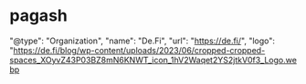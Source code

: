 # pagash
"@type": "Organization",         "name": "De.Fi",         "url": "https://de.fi/",         "logo": "https://de.fi/blog/wp-content/uploads/2023/06/cropped-cropped-spaces_XOyvZ43P03BZ8mN6KNWT_icon_1hV2Waqet2YS2jtkV0f3_Logo.webp
